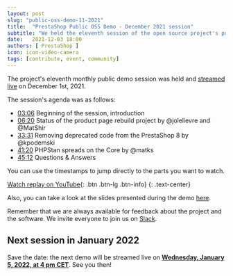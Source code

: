 ```yaml
---
layout: post
slug: "public-oss-demo-11-2021"
title:  "PrestaShop Public OSS Demo - December 2021 session"
subtitle: "We held the eleventh session of the open source project's public demo"
date:   2021-12-03 18:00
authors: [ PrestaShop ]
icon: icon-video-camera
tags: [contribute, event, community]
---
```


The project's eleventh monthly public demo session was held and [streamed live](https://www.youtube.com/watch?v=ydSIyOmQez8) on December 1st, 2021.

The session's agenda was as follows:

- [03:06](https://youtu.be/ydSIyOmQez8?t=186) Beginning of the session, introduction
- [06:20](https://youtu.be/ydSIyOmQez8?t=380) Status of the product page rebuild project by @jolelievre and @MatShir
- [33:31](https://youtu.be/ydSIyOmQez8?t=2011) Removing deprecated code from the PrestaShop 8 by @kpodemski
- [41:20](https://youtu.be/ydSIyOmQez8?t=2480) PHPStan spreads on the Core by @matks
- [45:12](https://youtu.be/ydSIyOmQez8?t=2712) Questions & Answers


You can use the timestamps to jump directly to the parts you want to watch.

[Watch replay on YouTube](https://www.youtube.com/watch?v=ydSIyOmQez8){: .btn .btn-lg .btn-info}
{: .text-center}

Also, you can take a look at the slides presented during the demo [here](https://docs.google.com/presentation/d/1gPkjQw0QDr8Q7Rj0-jX7JVuyLYebseVbtuCV9zm__XQ/edit?usp=sharing).

Remember that we are always available for feedback about the project and the software. We invite everyone to join us on [Slack](https://www.prestashop-project.org/slack/).

## Next session in January 2022

Save the date: the next demo will be streamed live on [**Wednesday, January 5, 2022, at 4 pm CET**](https://www.youtube.com/watch?v=xgK_wPudibQ). See you then!
